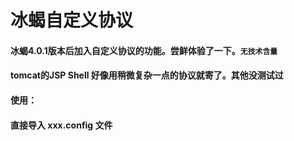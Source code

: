 # 冰蝎自定义协议

#### 冰蝎4.0.1版本后加入自定义协议的功能。尝鲜体验了一下。`无技术含量`

#### tomcat的JSP Shell 好像用稍微复杂一点的协议就寄了。其他没测试过



#### 使用：

#### 直接导入 xxx.config 文件